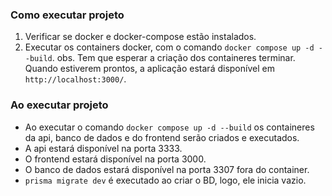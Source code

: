 ### Como executar projeto

1. Verificar se docker e docker-compose estão instalados.
2. Executar os containers docker, com o comando `docker compose up -d --build`.
   obs. Tem que esperar a criação dos containeres terminar. Quando estiverem prontos, a aplicação estará disponível em `http://localhost:3000/`.

<!-- ### Como popular o banco de dados com dados de teste
1. Executar o comando `docker exec -it api bash` para acessar o container da api.
2. Executar o comando `npm run seed` para popular o banco de dados com dados de teste. -->

### Ao executar projeto

- Ao executar o comando `docker compose up -d --build` os containeres da api, banco de dados e do frontend serão criados e executados.
- A api estará disponível na porta 3333.
- O frontend estará disponível na porta 3000.
- O banco de dados estará disponível na porta 3307 fora do container.
- `prisma migrate dev` é executado ao criar o BD, logo, ele inicia vazio.

